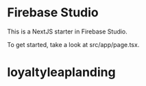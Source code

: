# Firebase Studio

This is a NextJS starter in Firebase Studio.

To get started, take a look at src/app/page.tsx.
# loyaltyleaplanding
